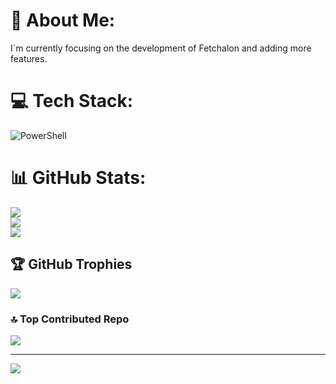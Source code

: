 # 💫 About Me:
I´m currently focusing on the development of Fetchalon and adding more features.


# 💻 Tech Stack:
![PowerShell](https://img.shields.io/badge/PowerShell-%235391FE.svg?style=for-the-badge&logo=powershell&logoColor=white)
# 📊 GitHub Stats:
![](https://github-readme-stats.vercel.app/api?username=smorkster&theme=gruvbox&hide_border=false&include_all_commits=true&count_private=true)<br/>
![](https://github-readme-streak-stats.herokuapp.com/?user=smorkster&theme=gruvbox&hide_border=false)<br/>
![](https://github-readme-stats.vercel.app/api/top-langs/?username=smorkster&theme=gruvbox&hide_border=false&include_all_commits=true&count_private=true&layout=compact)

## 🏆 GitHub Trophies
![](https://github-profile-trophy.vercel.app/?username=smorkster&theme=radical&no-frame=false&no-bg=true&margin-w=4)

### 🔝 Top Contributed Repo
![](https://github-contributor-stats.vercel.app/api?username=smorkster&limit=5&theme=dark&combine_all_yearly_contributions=true)

---
[![](https://visitcount.itsvg.in/api?id=smorkster&icon=0&color=0)](https://visitcount.itsvg.in)
